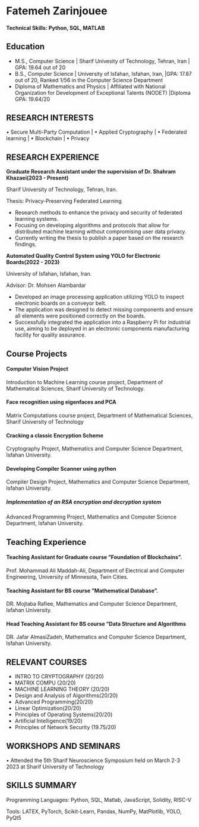 # Fatemeh Zarinjouee

#### Technical Skills: Python, SQL, MATLAB

## Education		
- M.S.,  Computer Science 	| Sharif Univesity of Technology, Tehran, Iran | GPA: 19.64 out of 20	 
- B.S.,  Computer Science | University of Isfahan, Isfahan, Iran, |GPA: 17.87 out of 20, Ranked 1/56 in the Computer Science Department
- Diploma of Mathematics and Physics | Affiliated with National Organization for Development of Exceptional Talents (NODET) |Diploma GPA: 19.64/20

## RESEARCH INTERESTS
• Secure Multi-Party Computation |
• Applied Cryptography |
• Federated learning |
• Blockchain |
• Privacy

## RESEARCH EXPERIENCE
**Graduate Research Assistant under the supervision of Dr. Shahram Khazaei(2023 - Present)**

Sharif University of Technology, Tehran, Iran.

Thesis: Privacy-Preserving Federated Learning
-  Research methods to enhance the privacy and security of federated learning systems.
-  Focusing on developing algorithms and protocols that allow for distributed machine learning without compromising user data privacy.
-  Currently writing the thesis to publish a paper based on the research findings.

**Automated Quality Control System using YOLO for Electronic Boards(2022 - 2023)**

University of Isfahan, Isfahan, Iran.

Advisor: Dr. Mohsen Alambardar
- Developed an image processing application utilizing YOLO to inspect electronic boards on a conveyor belt.
- The application was designed to detect missing components and ensure all elements were positioned correctly on the boards.
- Successfully integrated the application into a Raspberry Pi for industrial use, aiming to be deployed in an electronic components manufacturing facility for quality assurance.


## Course Projects
#### Computer Vision Project
Introduction to Machine Learning course project, Department of Mathematical Sciences, Sharif University of Technology.

#### Face recognition using eigenfaces and PCA 
Matrix Computations course project, Department of Mathematical Sciences, Sharif University of Technology

#### Cracking a classic Encryption Scheme
Cryptography Project, Mathematics and Computer Science Department, Isfahan University.

#### Developing Compiler Scanner using python
Compiler Design Project, Mathematics and Computer Science Department, Isfahan University.

##### Implementation of an RSA encryption and decryption system
Advanced Programming Project, Mathematics and Computer Science Department, Isfahan University.


## Teaching Experience
#### Teaching Assistant for Graduate course ”Foundation of Blockchains”.
Prof. Mohammad Ali Maddah-Ali, Department of Electrical and Computer Engineering, University of Minnesota,
Twin Cities.
#### Teaching Assistant for BS course ”Mathematical Database”. 
DR. Mojtaba Rafiee, Mathematics and Computer Science Department, Isfahan University.
####  Head Teaching Assistant for BS course ”Data Structure and Algorithms
DR. Jafar AlmasiZadeh, Mathematics and Computer Science Department, Isfahan University.

## RELEVANT COURSES
- INTRO TO CRYPTOGRAPHY (20/20)
-  MATRIX COMPU (20/20)
- MACHINE LEARNING THEORY (20/20)
- Design and Analysis of Algorithms(20/20)
- Advanced Programming(20/20)
- Linear Optimization(20/20)
- Principles of Operating Systems(20/20)
- Artificial Intelligence(19/20)
- Principles of Network Security (19.75/20)

## WORKSHOPS AND SEMINARS
• Attended the 5th Sharif Neuroscience Symposium held on March 2-3 2023 at Sharif University of Technology

## SKILLS SUMMARY
Programming Languages: Python, SQL, Matlab, JavaScript, Solidity, RISC-V

Tools: LATEX, PyTorch, Scikit-Learn, Pandas, NumPy, MatPlotlib, YOLO, PyQt5
